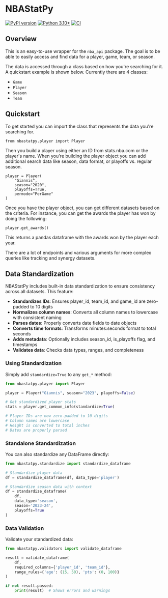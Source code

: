 # NBAStatPy

[![PyPI version](https://badge.fury.io/py/nbastatpy.svg)](https://badge.fury.io/py/nbastatpy)
[![Python 3.10+](https://img.shields.io/badge/python-3.10+-blue.svg)](https://www.python.org/downloads/)
[![CI](https://github.com/aberghammer-analytics/NBAStatPy/workflows/Run%20Pytest/badge.svg)](https://github.com/aberghammer-analytics/NBAStatPy/actions)

## Overview

This is an easy-to-use wrapper for the `nba_api` package. The goal is to be able to easily access and find data for a player, game, team, or season.

The data is accessed through a class based on how you're searching for it. A quickstart example is shown below. Currently there are 4 classes:

- `Game`
- `Player`
- `Season`
- `Team`

## Quickstart

To get started you can import the class that represents the data you're searching for.

```{python}
from nbastatpy.player import Player
```

Then you build a player using either an ID from stats.nba.com or the player's name. When you're building the player object you can add additional search data like season, data format, or playoffs vs. regular season.

```{python}
player = Player(
    "Giannis",
    season="2020",
    playoffs=True,
    permode="PerGame"
)
```

Once you have the player object, you can get different datasets based on the criteria. For instance, you can get the awards the player has won by doing the following:

```{python}
player.get_awards()
```

This returns a pandas dataframe with the awards won by the player each year.

There are a lot of endpoints and various arguments for more complex queries like tracking and synergy datasets.

## Data Standardization

NBAStatPy includes built-in data standardization to ensure consistency across all datasets. This feature:

- **Standardizes IDs**: Ensures player_id, team_id, and game_id are zero-padded to 10 digits
- **Normalizes column names**: Converts all column names to lowercase with consistent naming
- **Parses dates**: Properly converts date fields to date objects
- **Converts time formats**: Transforms minutes:seconds format to total seconds
- **Adds metadata**: Optionally includes season_id, is_playoffs flag, and timestamps
- **Validates data**: Checks data types, ranges, and completeness

### Using Standardization

Simply add `standardize=True` to any `get_*` method:

```python
from nbastatpy.player import Player

player = Player("Giannis", season="2023", playoffs=False)

# Get standardized player stats
stats = player.get_common_info(standardize=True)

# Player IDs are now zero-padded to 10 digits
# Column names are lowercase
# Height is converted to total inches
# Dates are properly parsed
```

### Standalone Standardization

You can also standardize any DataFrame directly:

```python
from nbastatpy.standardize import standardize_dataframe

# Standardize player data
df = standardize_dataframe(df, data_type='player')

# Standardize season data with context
df = standardize_dataframe(
    df,
    data_type='season',
    season='2023-24',
    playoffs=True
)
```

### Data Validation

Validate your standardized data:

```python
from nbastatpy.validators import validate_dataframe

result = validate_dataframe(
    df,
    required_columns={'player_id', 'team_id'},
    range_rules={'age': (15, 50), 'pts': (0, 100)}
)

if not result.passed:
    print(result)  # Shows errors and warnings
```

